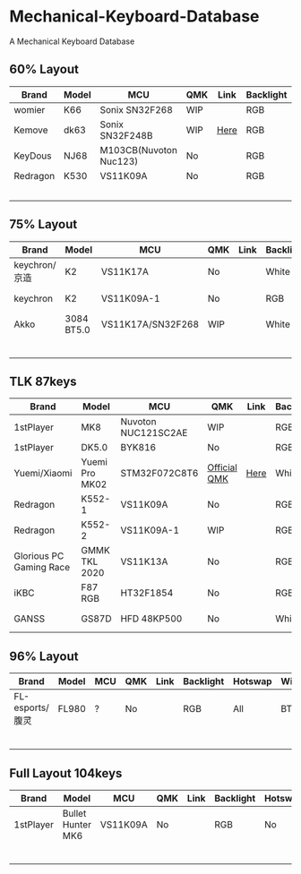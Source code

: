 # Mechanical-Keyboard-Database

A Mechanical Keyboard Database



## 60% Layout

| Brand    | Model | MCU                    | QMK  | Link                                                         | Backlight | Hotswap | Wireless     | KLE                                                          |
| -------- | ----- | ---------------------- | ---- | ------------------------------------------------------------ | --------- | ------- | ------------ | ------------------------------------------------------------ |
| womier   | K66   | Sonix SN32F268         | WIP  |                                                              | RGB       | all     | No           | [Here](http://www.keyboard-layout-editor.com/#/gists/8ddceb2e7bdef2bfa16d6c0825257358) |
| Kemove   | dk63  | Sonix SN32F248B        | WIP  | [Here](https://github.com/qmk/qmk_firmware/tree/master/keyboards/xiaomi/mk02) | RGB       | all     | Yes          | [Here](http://www.keyboard-layout-editor.com/#/gists/63afa32b87fe017ce0f906ef69d5122c) |
| KeyDous  | NJ68  | M103CB(Nuvoton Nuc123) | No   |                                                              | RGB       | all     | Bluetooth    | [Here](http://www.keyboard-layout-editor.com/#/gists/217036f674eb6cb34f9d9a87f2274fb4) |
| Redragon | K530  | VS11K09A               | No   |                                                              | RGB       | all     | Bluetooth5.0 | [Here](http://www.keyboard-layout-editor.com/#/gists/a9f5d67eeace4c41a4a615754a3916f1) |
|          |       |                        |      |                                                              |           |         |              |                                                              |
|          |       |                        |      |                                                              |           |         |              |                                                              |
|          |       |                        |      |                                                              |           |         |              |                                                              |
|          |       |                        |      |                                                              |           |         |              |                                                              |
|          |       |                        |      |                                                              |           |         |              |                                                              |

## 75% Layout

| Brand         | Model      | MCU               | QMK  | Link | Backlight | Hotswap | Wireless      | KLE                                                          |
| ------------- | ---------- | ----------------- | ---- | ---- | --------- | ------- | ------------- | ------------------------------------------------------------ |
| keychron/京造 | K2         | VS11K17A          | No   |      | White     | No      | Bluetooth 5.1 | [Here](http://www.keyboard-layout-editor.com/#/gists/24d293cad6cedaf6be937016c4f02311) |
| keychron      | K2         | VS11K09A-1        | No   |      | RGB       | No      | Bluetooth 5.1 | [Here](http://www.keyboard-layout-editor.com/#/gists/24d293cad6cedaf6be937016c4f02311) |
| Akko          | 3084 BT5.0 | VS11K17A/SN32F268 | WIP  |      | White     | No      | Bluetooth 5.0 | [Here](http://www.keyboard-layout-editor.com/#/gists/f92a481c5b2a026e23ae2217ac37c32e) |
|               |            |                   |      |      |           |         |               |                                                              |
|               |            |                   |      |      |           |         |               |                                                              |
|               |            |                   |      |      |           |         |               |                                                              |
|               |            |                   |      |      |           |         |               |                                                              |
|               |            |                   |      |      |           |         |               |                                                              |
|               |            |                   |      |      |           |         |               |                                                              |

## TLK 87keys


| Brand        | Model          | MCU                 | QMK                                                  | Link                                                         | Backlight | Hotswap | Wireless | KLE |
| ------------ | -------------- | ------------------- | ---------------------------------------------------- | ------------------------------------------------------------ | --------- | ------- | -------- | -------- |
| 1stPlayer    | MK8            | Nuvoton NUC121SC2AE | WIP                                                  |                                                              | RGB       | 13key   | No       |        |
| 1stPlayer    | DK5.0          | BYK816              | No                                                   |                                                              | RGB       | No      | No       |        |
| Yuemi/Xiaomi | Yuemi Pro MK02 | STM32F072C8T6       | [Official QMK](https://github.com/qmk/qmk_firmware/) | [Here](https://github.com/qmk/qmk_firmware/tree/master/keyboards/xiaomi/mk02) | White | No | No |  |
| Redragon     | K552-1         | VS11K09A            | No                                                   |                                                              | RGB       | Yes     | No       |        |
| Redragon     | K552-2         | VS11K09A-1          | WIP                                                  |                                                              | RGB       | Yes     | No       |        |
| Glorious PC Gaming Race | GMMK TKL 2020  | VS11K13A            | No                                                   |                                                              | RGB       | Yes     | No       |        |
| iKBC | F87 RGB | HT32F1854 | No | | RGB | No | No |  |
| GANSS | GS87D | HFD 48KP500 | No | | White | No | Bluetooth 3.0 |  |

## 96% Layout

| Brand           | Model | MCU  | QMK  | Link | Backlight | Hotswap | Wireless | KLE  |
| --------------- | ----- | ---- | ---- | ---- | --------- | ------- | -------- | ---- |
| FL-esports/腹灵 | FL980 | ?    | No   |      | RGB       | All     | BT&2.4G  |      |
|                 |       |      |      |      |           |         |          |      |
|                 |       |      |      |      |           |         |          |      |
|                 |       |      |      |      |           |         |          |      |
|                 |       |      |      |      |           |         |          |      |
|                 |       |      |      |      |           |         |          |      |
|                 |       |      |      |      |           |         |          |      |

## Full Layout 104keys

| Brand     | Model             | MCU      | QMK  | Link | Backlight | Hotswap | Wireless | KLE  |
| --------- | ----------------- | -------- | ---- | ---- | --------- | ------- | -------- | ---- |
| 1stPlayer | Bullet Hunter MK6 | VS11K09A | No   |      | RGB       | No      | No       |      |
|           |                   |          |      |      |           |         |          |      |
|           |                   |          |      |      |           |         |          |      |
|           |                   |          |      |      |           |         |          |      |
|           |                   |          |      |      |           |         |          |      |
|           |                   |          |      |      |           |         |          |      |
|           |                   |          |      |      |           |         |          |      |
